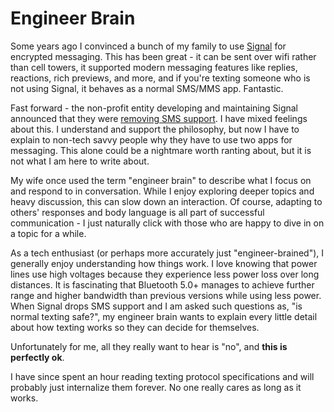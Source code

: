 # Engineer Brain
Some years ago I convinced a bunch of my family to use [Signal](https://signal.org/) for encrypted messaging. This has been great - it can be sent over wifi rather than cell towers, it supported modern messaging features like replies, reactions, rich previews, and more, and if you're texting someone who is not using Signal, it behaves as a normal SMS/MMS app. Fantastic.

Fast forward - the non-profit entity developing and maintaining Signal announced that they were [removing SMS support](https://signal.org/blog/sms-removal-android/). I have mixed feelings about this. I understand and support the philosophy, but now I have to explain to non-tech savvy people why they have to use two apps for messaging. This alone could be a nightmare worth ranting about, but it is not what I am here to write about.

My wife once used the term "engineer brain" to describe what I focus on and respond to in conversation. While I enjoy exploring deeper topics and heavy discussion, this can slow down an interaction. Of course, adapting to others' responses and body language is all part of successful communication - I just naturally click with those who are happy to dive in on a topic for a while. 

As a tech enthusiast (or perhaps more accurately just "engineer-brained"), I generally enjoy understanding how things work. I love knowing that power lines use high voltages because they experience less power loss over long distances. It is fascinating that Bluetooth 5.0+ manages to achieve further range and higher bandwidth than previous versions while using less power. When Signal drops SMS support and I am asked such questions as, "is normal texting safe?", my engineer brain wants to explain every little detail about how texting works so they can decide for themselves.

Unfortunately for me, all they really want to hear is "no", and **this is perfectly ok**.

I have since spent an hour reading texting protocol specifications and will probably just internalize them forever. No one really cares as long as it works.
